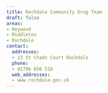 ```yaml
---
title: Rochdale Community Drug Team
draft: false
areas:
- Heywood
- Middleton
- Rochdale
contact:
  addresses:
  - 13 St Chads Court Rochdale
  phone:
  - 01706 656 518
  web_addresses:
  - www.rochdale.gov.uk
---
```


